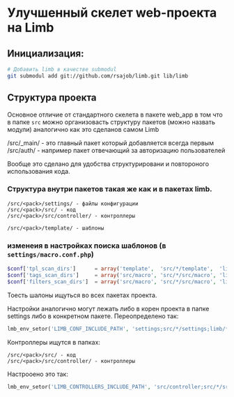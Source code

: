 # Улучшенный скелет web-проекта на Limb

## Инициализация: 
```bash
# Добавить limb в качестве submodul
git submodul add git://github.com/rsajob/limb.git lib/limb
```

## Структура проекта

Основное отличие от стандартного скелета в пакете web_app в том что в папке `src` 
можно организовасть структуру пакетов (можно назвать модули) аналогично как это 
сделанов самом Limb

/src/_main/ - это главный пакет который добавляется всегда первым
/src/auth/ - например пакет отвечающий за авторизацию пользователей

Вообще это сделано для удобства структурировани и повтороного использования кода. 

### Структура внутри пакетов такая же как и в пакетах limb.

```
/src/<pack>/settings/ - файлы конфигурации
/src/<pack>/src/ - код
/src/<pack>/src/controller/ - контроллеры

/src/<pack>/template/ - шаблоны
```

### изменеия в настройках поиска шаблонов (в `settings/macro.conf.php`)
```php
$conf['tpl_scan_dirs'] 		= array('template',  'src/*/template',  'limb/*/src/template');
$conf['tags_scan_dirs'] 	= array('src/macro', 'src/*/src/macro', 'limb/*/src/macro', 	'limb/macro/src/tags');
$conf['filters_scan_dirs'] 	= array('src/macro', 'src/*/src/macro', 'limb/*/src/macro', 	'limb/macro/src/filters');
```

Тоесть шалоны ищуться во всех пакетах проекта.

Настройки аналогично могут лежать либо в корен проекта в папке settings либо в конкретном пакете. Переопределено так:
```php
lmb_env_setor('LIMB_CONF_INCLUDE_PATH', 'settings;src/*/settings;limb/*/settings');
```

Контроллеры ищутся в папках:
```
/src/<pack>/src/ - код
/src/<pack>/src/controller/ - контроллеры
```

Настрооено это так:
```php
lmb_env_setor('LIMB_CONTROLLERS_INCLUDE_PATH', 'src/controller;src/*/src/controller;src/*/src;limb/web_app/src/controller');
```


